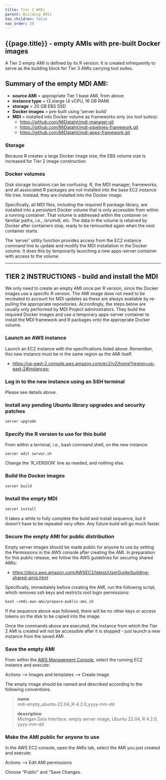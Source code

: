 ```yaml
---
title: Tier 2 AMIs
parent: Building AMIs
has_children: false
nav_order: 20
---
```


## {{page.title}} - empty AMIs with pre-built Docker images

A Tier 2 empty AMI is defined by its R version. It is created
infrequently to serve as the building block for Tier 3 AMIs carrying tool suites.

## Summary of the empty MDI AMI:

- **source AMI** = appropriate Tier 1 base AMI, from above
- **instance type** = t3.xlarge (4 vCPU, 16 GB RAM)
- **storage** = 20 GB EBS SSD
- **Docker images** = pre-built using 'server build'
- **MDI** = installed into Docker volume as frameworks only (no tool suites):
    - <https://github.com/MiDataInt/mdi-manager.git>
    - <https://github.com/MiDataInt/mdi-pipelines-framework.git>
    - <https://github.com/MiDataInt/mdi-apps-framework.git>

### Storage

Because R creates a large Docker image size, the EBS volume size
is increased for Tier 2 image construction.

### Docker volumes

Disk storage locations can be confusing. 
R, the MDI manager, frameworks, and all associated R
packages are _not_ installed into the base EC2 instance file tree. Instead, they
are installed into the Docker image.

Specifically, all MDI files, including the required R package library,
are installed into a persistent Docker volume that is
only accessible from within a running container. That volume is addressed
within the container on familiar paths, i.e., /srv/mdi, etc. The data
in the volume is retained by Docker after containers stop, ready to be 
remounted again when the next container starts.

The 'server' utility function provides access from the EC2 instance
command line to update and modify the MDI installation in the Docker volume. It does this by temporarily launching a new apps-server container with access to the volume.

---
## TIER 2 INSTRUCTIONS - build and install the MDI

We only need to create an empty AMI once per R version, since the
Docker images use a specific R version. The AMI image does not need to be 
recreated to account for MDI updates as these are always available by 
re-pulling the appropriate repositories. Accordingly, the steps below are 
usually only performed by MDI Project administrators. They build the required 
Docker images and use a temporary apps-server container to install the MDI framework
and R packages onto the appropriate Docker volume.

### Launch an AWS instance

Launch an EC2 instance with the specifications listed above. Remember, this new
instance must be in the same region as the AMI itself.

- <https://us-east-2.console.aws.amazon.com/ec2/v2/home?region=us-east-2#Instances:>

### Log in to the new instance using an SSH terminal

Please see details above.

### Install any pending Ubuntu library upgrades and security patches

```bash
server upgrade
```

### Specify the R version to use for this build

From within a terminal, i.e., bash command shell, on the new instance:

```
server edit server.sh
```

Change the 'R_VERSION' line as needed, and nothing else.

### Build the Docker images

```bash
server build
```

### Install the empty MDI

```bash
server install
```

It takes a while to fully complete the build and 
install sequence, but it doesn't have to be repeated very often.
Any future build will go much faster.

### Secure the empty AMI for public distribution

Empty server images should be made public for anyone to use by
setting the Permissions in the AWS console after creating the AMI. 
In preparation for this public release, we follow the AWS guidelines
for securing shared AMIs:

- <https://docs.aws.amazon.com/AWSEC2/latest/UserGuide/building-shared-amis.html>

Specifically, immediately before creating the AMI, run the following script, 
which removes ssh keys and restricts root login permissions:

```bash
bash ~/mdi-aws-ami/prepare-public-ami.sh
```

If the sequence above was followed, there will be no other keys or access 
tokens on the disk to be copied into the image.

Once the commands above are executed, the 
instance from which the Tier 2 AMI is created will not be accessible
after it is stopped - just launch a new instance from the saved AMI.

### Save the empty AMI

From within the [AWS Management Console](https://aws.amazon.com/console/), 
select the running EC2 instance and execute:

Actions --> Images and templates --> Create image

The empty image should be named and described according to the following conventions. 

>**name**  
>mdi-empty_ubuntu-22.04_R-4.2.0_yyyy-mm-dd
>
>**description**  
>Michigan Data Interface, empty server image, Ubuntu 22.04, R 4.2.0, yyyy-mm-dd

### Make the AMI public for anyone to use

In the AWS EC2 console, open the AMIs tab, select the AMI you just created and execute:

Actions --> Edit AMI permissions

Choose "Public" and "Save Changes.
